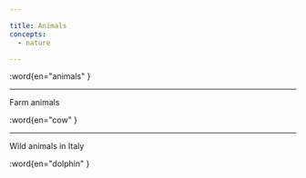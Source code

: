 ```yaml
---

title: Animals
concepts:
  - nature

---
```


:word{en="animals" }

--------------------------------------------------

Farm animals

:word{en="cow" }

--------------------------------------------------

Wild animals in Italy

:word{en="dolphin" }
